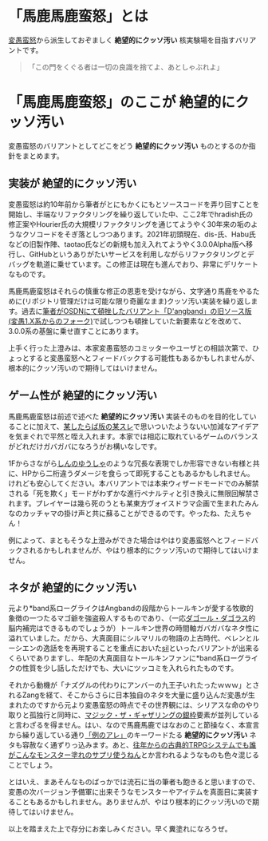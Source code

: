 # 「馬鹿馬鹿蛮怒」とは

[変愚蛮怒](https://github.com/hengband)から派生しておぞましく **絶望的にクッソ汚い** 核実験場を目指すバリアントです。

>「この門をくぐる者は一切の良識を捨てよ、あとしゃぶれよ」

# 「馬鹿馬鹿蛮怒」のここが **絶望的にクッソ汚い**

変愚蛮怒のバリアントとしてどこをどう **絶望的にクッソ汚い** ものとするのか指針をまとめます。

## 実装が **絶望的にクッソ汚い**

変愚蛮怒は約10年前から筆者がとにもかくにもとソースコードを弄り回すことを開始し、半端なリファクタリングを繰り返していた中、ここ2年でhradish氏の修正案やHourier氏の大規模リファクタリングを通じてようやく30年来の垢のようなクソコードをそぎ落としつつあります。2021年初頭現在、dis-氏、Habu氏などの旧製作陣、taotao氏などの新規も加え入れてようやく3.0.0Alpha版へ移行し、GitHubというありがたいサービスを利用しながらリファクタリングとデバッグを軌道に乗せています。この修正は現在も進んでおり、非常にデリケートなものです。

馬鹿馬鹿蛮怒はそれらの慎重な修正の恩恵を受けながら、文字通り馬鹿をやるために(リポジトリ管理だけは可能な限り奇麗なまま)クッソ汚い実装を繰り返します。過去に[筆者がOSDNにて頓挫したバリアント「D'angband」の旧ソース版(変愚1.X系からのフォーク)](https://osdn.net/projects/deeangband/scm/svn/)で試しつつも頓挫していた新要素などを改めて、3.0.0系の基盤に乗せ直すことにあります。

上手く行った上澄みは、本家変愚蛮怒のコミッターやユーザとの相談次第で、ひょっとすると変愚蛮怒へとフィードバックする可能性もあるかもしれませんが、根本的にクッソ汚いので期待してはいけません。

## ゲーム性が **絶望的にクッソ汚い**

馬鹿馬鹿蛮怒は前述で述べた **絶望的にクッソ汚い** 実装そのものを目的化していることに加えて、[某したらば版の某スレ](https://jbbs.shitaraba.net/bbs/read.cgi/game/9358/1564664604/l50)で思いついたようないい加減なアイデアを気まぐれで平然と咥え入れます。本家では相応に取れているゲームのバランスがどれだけガバガバになろうがお構いなしです。

1Fからさながら[しんのゆうしゃ](https://ja.uncyclopedia.info/wiki/%E3%82%B7%E3%83%A3%E3%83%89%E3%82%A6%E3%82%B2%E3%82%A4%E3%83%88)のような冗長な表現でしか形容できない有様と共に、HPから二桁違うダメージを食らって即死することもあるかもしれません。けれども安心してください。本バリアントでは本来ウィザードモードでのみ解禁される「死を欺く」モードがわずかな進行ペナルティと引き換えに無限回解禁されます。プレイヤーは幾ら死のうとも某東方ヴォイスドラマ企画で生まれたみんなのカッチャマの掛け声と共に蘇ることができるのです。やったね、たえちゃん！

例によって、まともそうな上澄みができた場合はやはり変愚蛮怒へとフィードバックされるかもしれませんが、やはり根本的にクッソ汚いので期待してはいけません。

## ネタが **絶望的にクッソ汚い**

元より\*band系ローグライクはAngbandの段階からトールキンが愛する牧歌的象徴の一つたるマゴ爺を強盗殺人するものであり、（一応[ダゴール・ダゴラス](https://arda.saloon.jp/?%E3%83%80%E3%82%B4%E3%83%BC%E3%83%AB%E3%83%BB%E3%83%80%E3%82%B4%E3%83%A9%E3%82%B9)的脳内補完はできるものでしょうが）トールキン世界の時間軸ガバガバなネタ性に溢れていました。だから、大真面目にシルマリルの物語の上古時代、ベレンとルーシエンの逸話をを再現することを重点においた[sil](http://www.amirrorclear.net/flowers/game/sil/)といったバリアントが出来るくらいでありますし、年配の大真面目なトールキンファンに\*band系ローグライクの性質を少し話しただけでも、大いにツッコミを入れられたものです。

それから動機が「ナズグルの代わりにアンバーの九王子いれたったｗｗｗ」とされるZangを経て、そこからさらに日本独自のネタを大量に盛り込んだ変愚が生まれたのですから元より変愚蛮怒の時点でその世界観には、シリアスな命のやり取りと孤独行と同時に、[マジック・ザ・ギャザリングの銀枠](http://mtgwiki.com/wiki/%E9%8A%80%E6%9E%A0)要素が並列していると言わざるを得ません。はい、なので馬鹿馬鹿ではなおのこと節操なく、本宣言から繰り返している通り[「例のアレ」](https://dic.nicovideo.jp/a/%E4%BE%8B%E3%81%AE%E3%82%A2%E3%83%AC)のキーワードたる **絶望的にクッソ汚い** ネタも容赦なく通ずりっ込みます。あと、[往年からの古典的TRPGシステムでも誰がこんなモンスター塗れのサプリ使うねん](https://angel.ap.teacup.com/hilance/191.html)とか言われるようなものも色々混じることでしょう。

とはいえ、まあそんなものばっかでは流石に当の筆者も飽きると思いますので、変愚の次バージョン予備軍に出来そうなモンスターやアイテムを真面目に実装することもあるかもしれません。ありませんが、やはり根本的にクッソ汚いので期待してはいけません。

以上を踏まえた上で存分にお楽しみください。早く糞塗れになろうぜ。
